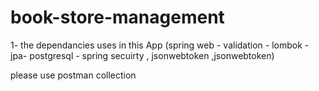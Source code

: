 # book-store-management

1- the dependancies  uses in this App (spring web - validation - lombok - jpa- postgresql - spring secuirty , jsonwebtoken ,jsonwebtoken)

please use postman collection 
